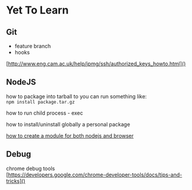 Yet To Learn
============

## Git

- feature branch
- hooks

[http://www.eng.cam.ac.uk/help/jpmg/ssh/authorized_keys_howto.html]()




## NodeJS

how to package into tarball to you can run something like:  
`npm install package.tar.gz`

how to run child process - exec

how to install/uninstall globally a personal package

[how to create a module for both nodejs and browser](http://stackoverflow.com/questions/7327164/common-module-in-node-js-and-browser-javascript)




## Debug

chrome debug tools  
[https://developers.google.com/chrome-developer-tools/docs/tips-and-tricks]()